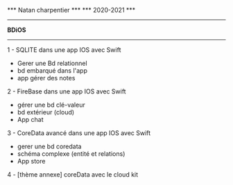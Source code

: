 *** Natan charpentier ***
*** 2020-2021 ***
****
**BDiOS**
****

1 - SQLITE dans une app IOS avec Swift
 - Gerer une Bd relationnel
 - bd embarqué dans l'app
 - app gérer des notes

2 - FireBase dans une app IOS avec Swift
 - gérer une bd clé-valeur
 - bd extérieur (cloud) 
 - App chat

 3 - CoreData avancé dans une app IOS avec Swift
- gerer une bd coredata
- schéma complexe (entité et relations)
- App store

4 - [thème annexe] coreData avec le cloud kit



